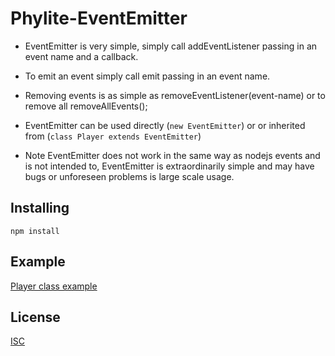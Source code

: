 # Phylite-EventEmitter

 * EventEmitter is very simple, simply call addEventListener passing in an event name and a callback.
 
 * To emit an event simply call emit passing in an event name.
 
 * Removing events is as simple as removeEventListener(event-name) or to remove all removeAllEvents();
 
 * EventEmitter can be used directly (``new EventEmitter``) or or inherited from (``class Player extends EventEmitter``)
 
 * Note EventEmitter does not work in the same way as nodejs events and is not intended to,
 EventEmitter is extraordinarily simple and may have bugs or unforeseen problems is large scale usage.
 
 ## Installing
 
 ```npm install ```
 
  ## Example
  
  [Player class example](examples/Player.js)
  
  ## License
  
  [ISC](LICENSE.txt)